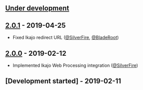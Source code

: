 ## [Under development]

## [2.0.1] - 2019-04-25

- Fixed Ikajo redirect URL ([@SilverFire], [@BladeRoot])

## [2.0.0] - 2019-02-12

- Implemented Ikajo Web Processing integration ([@SilverFire])

## [Development started] - 2019-02-11

[@hiqsol]: https://github.com/hiqsol
[sol@hiqdev.com]: https://github.com/hiqsol
[@SilverFire]: https://github.com/SilverFire
[d.naumenko.a@gmail.com]: https://github.com/SilverFire
[@tafid]: https://github.com/tafid
[andreyklochok@gmail.com]: https://github.com/tafid
[@BladeRoot]: https://github.com/BladeRoot
[bladeroot@gmail.com]: https://github.com/BladeRoot
[Under development]: https://github.com/hiqdev/omnipay-ikajo/compare/2.0.0...HEAD
[2.0.0]: https://github.com/hiqdev/omnipay-ikajo/releases/tag/2.0.0
[2.0.1]: https://github.com/hiqdev/omnipay-ikajo/compare/2.0.0...2.0.1
